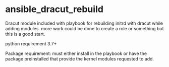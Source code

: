 # ansible_dracut_rebuild
Dracut module included with playbook for rebuilding initrd with dracut while adding modules. more work could be done to create a role or something but this is a good start.

python requirement 3.7+

Package requirement: must either install in the playbook or have the package preinstalled that provide the kernel modules requested to add. 
